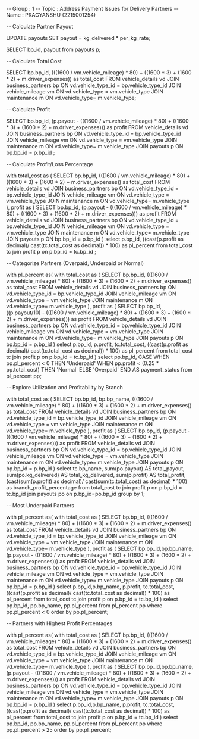 -- Group : 1
-- Topic : Address Payment Issues for Delivery Partners
-- Name : PRAGYANSHU (2215001254)

-- Calculate Partner Payout

UPDATE payouts 
SET payout = kg_delivered * per_kg_rate;

SELECT bp_id, payout from payouts p;


-- Calculate Total Cost

SELECT 
        bp.bp_id,
        (((1600 / vm.vehicle_mileage) * 80) + ((1600 * 3) + (1600 * 2) + m.driver_expenses)) as total_cost
    FROM vehicle_details vd
    JOIN business_partners bp ON vd.vehicle_type_id = bp.vehicle_type_id
    JOIN vehicle_mileage vm ON vd.vehicle_type = vm.vehicle_type
    JOIN maintenance m ON  vd.vehicle_type= m.vehicle_type;


-- Calculate Profit

SELECT 
        bp.bp_id,
        (p.payout -  (((1600 / vm.vehicle_mileage) * 80) + ((1600 * 3) + (1600 * 2) + m.driver_expenses))) as profit
    FROM vehicle_details vd
    JOIN business_partners bp ON vd.vehicle_type_id = bp.vehicle_type_id
    JOIN vehicle_mileage vm ON vd.vehicle_type = vm.vehicle_type
    JOIN maintenance m ON  vd.vehicle_type= m.vehicle_type
    JOIN payouts p ON bp.bp_id = p.bp_id ;


-- Calculate Profit/Loss Percentage

with total_cost as (
SELECT 
        bp.bp_id,
        (((1600 / vm.vehicle_mileage) * 80) + ((1600 * 3) + (1600 * 2) + m.driver_expenses)) as total_cost
    FROM vehicle_details vd
    JOIN business_partners bp ON vd.vehicle_type_id = bp.vehicle_type_id
    JOIN vehicle_mileage vm ON vd.vehicle_type = vm.vehicle_type
    JOIN maintenance m ON  vd.vehicle_type= m.vehicle_type
),
profit as (
SELECT 
        bp.bp_id,
        (p.payout -  (((1600 / vm.vehicle_mileage) * 80) + ((1600 * 3) + (1600 * 2) + m.driver_expenses))) as profit
    FROM vehicle_details vd
    JOIN business_partners bp ON vd.vehicle_type_id = bp.vehicle_type_id
    JOIN vehicle_mileage vm ON vd.vehicle_type = vm.vehicle_type
    JOIN maintenance m ON  vd.vehicle_type= m.vehicle_type
    JOIN payouts p ON bp.bp_id = p.bp_id
)
select p.bp_id, ((cast(p.profit as decimal)/ cast(tc.total_cost as decimal)) * 100) as pl_percent
from total_cost tc 
join profit p on p.bp_id = tc.bp_id ;



-- Categorize Partners (Overpaid, Underpaid or Normal)

with pl_percent as(
    with total_cost as (
	SELECT 
        	bp.bp_id,
        	(((1600 / vm.vehicle_mileage) * 80) + ((1600 * 3) + (1600 * 2) + m.driver_expenses)) as total_cost
    	FROM vehicle_details vd
    	JOIN business_partners bp ON vd.vehicle_type_id = bp.vehicle_type_id
    	JOIN vehicle_mileage vm ON vd.vehicle_type = vm.vehicle_type
    	JOIN maintenance m ON  vd.vehicle_type= m.vehicle_type
	),
	profit as (
	SELECT 
        	bp.bp_id,
        	((p.payout/10) -  (((1600 / vm.vehicle_mileage) * 80) + ((1600 * 3) + (1600 * 2) + m.driver_expenses))) as profit
    	FROM vehicle_details vd
    	JOIN business_partners bp ON vd.vehicle_type_id = bp.vehicle_type_id
    	JOIN vehicle_mileage vm ON vd.vehicle_type = vm.vehicle_type
    	JOIN maintenance m ON  vd.vehicle_type= m.vehicle_type
    	JOIN payouts p ON bp.bp_id = p.bp_id
	)
	select p.bp_id, p.profit, tc.total_cost, ((cast(p.profit as decimal)/ cast(tc.total_cost as decimal)) * 100) as pl_percent
	from total_cost tc 
	join profit p on p.bp_id = tc.bp_id
	)
select pp.bp_id,
	 CASE 
        WHEN pp.pl_percent < 0 THEN 'Underpaid'
        WHEN pp.profit < (0.25 * pp.total_cost) THEN 'Normal'
        ELSE 'Overpaid'
    END AS payment_status
    from pl_percent pp;



-- Explore Utilization and Profitability by Branch

with total_cost as (
SELECT 
        bp.bp_id,
        bp.bp_name,
        (((1600 / vm.vehicle_mileage) * 80) + ((1600 * 3) + (1600 * 2) + m.driver_expenses)) as total_cost
    FROM vehicle_details vd
    JOIN business_partners bp ON vd.vehicle_type_id = bp.vehicle_type_id
    JOIN vehicle_mileage vm ON vd.vehicle_type = vm.vehicle_type
    JOIN maintenance m ON  vd.vehicle_type= m.vehicle_type
),
profit as (
SELECT 
        bp.bp_id,
        (p.payout -  (((1600 / vm.vehicle_mileage) * 80) + ((1600 * 3) + (1600 * 2) + m.driver_expenses))) as profit
    FROM vehicle_details vd
    JOIN business_partners bp ON vd.vehicle_type_id = bp.vehicle_type_id
    JOIN vehicle_mileage vm ON vd.vehicle_type = vm.vehicle_type
    JOIN maintenance m ON  vd.vehicle_type= m.vehicle_type
    JOIN payouts p ON bp.bp_id = p.bp_id
)
select tc.bp_name,
	sum(po.payout) AS total_payout,
	sum(po.kg_delivered) AS total_kg_delivered,
	sum(p.profit) AS total_profit,
	(cast(sum(p.profit) as decimal)/ cast(sum(tc.total_cost) as decimal) * 100) as branch_profit_percentage
from total_cost tc 
join profit p on p.bp_id = tc.bp_id 
join payouts po on p.bp_id=po.bp_id 
group by 1;



-- Most Underpaid Partners

with pl_percent as(
    with total_cost as (
	SELECT 
        	bp.bp_id,
        	(((1600 / vm.vehicle_mileage) * 80) + ((1600 * 3) + (1600 * 2) + m.driver_expenses)) as total_cost
    	FROM vehicle_details vd
    	JOIN business_partners bp ON vd.vehicle_type_id = bp.vehicle_type_id
    	JOIN vehicle_mileage vm ON vd.vehicle_type = vm.vehicle_type
    	JOIN maintenance m ON  vd.vehicle_type= m.vehicle_type
	),
	profit as (
	SELECT 
        	bp.bp_id,bp.bp_name,
        	(p.payout -  (((1600 / vm.vehicle_mileage) * 80) + ((1600 * 3) + (1600 * 2) + m.driver_expenses))) as profit
    	FROM vehicle_details vd
    	JOIN business_partners bp ON vd.vehicle_type_id = bp.vehicle_type_id
    	JOIN vehicle_mileage vm ON vd.vehicle_type = vm.vehicle_type
    	JOIN maintenance m ON  vd.vehicle_type= m.vehicle_type
    	JOIN payouts p ON bp.bp_id = p.bp_id
	)
	select p.bp_id,p.bp_name, p.profit, tc.total_cost, ((cast(p.profit as decimal)/ cast(tc.total_cost as decimal)) * 100) as pl_percent
	from total_cost tc 
	join profit p on p.bp_id = tc.bp_id
	)
select pp.bp_id, pp.bp_name,
	pp.pl_percent
	from pl_percent pp
	where pp.pl_percent < 0
	order by pp.pl_percent;


-- Partners with Highest Profit Percentages

with pl_percent as(
    with total_cost as (
	SELECT 
        	bp.bp_id,
        	(((1600 / vm.vehicle_mileage) * 80) + ((1600 * 3) + (1600 * 2) + m.driver_expenses)) as total_cost
    	FROM vehicle_details vd
    	JOIN business_partners bp ON vd.vehicle_type_id = bp.vehicle_type_id
    	JOIN vehicle_mileage vm ON vd.vehicle_type = vm.vehicle_type
    	JOIN maintenance m ON  vd.vehicle_type= m.vehicle_type
	),
	profit as (
	SELECT 
        	bp.bp_id,bp.bp_name,
        	(p.payout -  (((1600 / vm.vehicle_mileage) * 80) + ((1600 * 3) + (1600 * 2) + m.driver_expenses))) as profit
    	FROM vehicle_details vd
    	JOIN business_partners bp ON vd.vehicle_type_id = bp.vehicle_type_id
    	JOIN vehicle_mileage vm ON vd.vehicle_type = vm.vehicle_type
    	JOIN maintenance m ON  vd.vehicle_type= m.vehicle_type
    	JOIN payouts p ON bp.bp_id = p.bp_id
	)
	select p.bp_id,p.bp_name, p.profit, tc.total_cost, ((cast(p.profit as decimal)/ cast(tc.total_cost as decimal)) * 100) as pl_percent
	from total_cost tc 
	join profit p on p.bp_id = tc.bp_id
	)
select pp.bp_id, pp.bp_name,
	pp.pl_percent
	from pl_percent pp
	where pp.pl_percent > 25
	order by pp.pl_percent;

